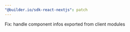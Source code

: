 ```yaml
---
"@builder.io/sdk-react-nextjs": patch
---
```


Fix: handle component infos exported from client modules
